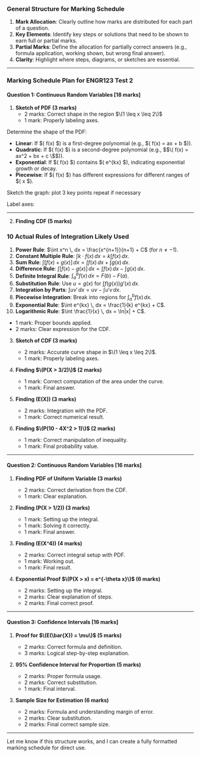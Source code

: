 ### General Structure for Marking Schedule
1. **Mark Allocation**: Clearly outline how marks are distributed for each part of a question.
2. **Key Elements**: Identify key steps or solutions that need to be shown to earn full or partial marks.
3. **Partial Marks**: Define the allocation for partially correct answers (e.g., formula application, working shown, but wrong final answer).
4. **Clarity**: Highlight where steps, diagrams, or sketches are essential.

---

### Marking Schedule Plan for ENGR123 Test 2

#### Question 1: Continuous Random Variables [18 marks]
1. **Sketch of PDF (3 marks)**
   - 2 marks: Correct shape in the region $\(1 \leq x \leq 2\)$
   - 1 mark: Properly labeling axes.
  

Determine the shape of the PDF:
- **Linear**: If $\( f(x) \$) is a first-degree polynomial (e.g., $\( f(x) = ax + b \$)).
- **Quadratic**: If $\( f(x) \$) is a second-degree polynomial (e.g., $$\( f(x) = ax^2 + bx + c \$$)).
- **Exponential**: If $\( f(x) \$) contains $\( e^{kx} \$), indicating exponential growth or decay.
- **Piecewise**: If $\( f(x) \$) has different expressions for different ranges of $\( x \$).


Sketch the graph:
   plot 3 key points repeat if necessary

Label axes:

---

2. **Finding CDF (5 marks)**
### 10 Actual Rules of Integration Likely Used

1. **Power Rule**: $\int x^n \, dx = \frac{x^{n+1}}{n+1} + C$ (for $n \neq -1$).
2. **Constant Multiple Rule**: $\int k \cdot f(x) \, dx = k \int f(x) \, dx$.
3. **Sum Rule**: $\int [f(x) + g(x)] \, dx = \int f(x) \, dx + \int g(x) \, dx$.
4. **Difference Rule**: $\int [f(x) - g(x)] \, dx = \int f(x) \, dx - \int g(x) \, dx$.
5. **Definite Integral Rule**: $\int_a^b f(x) \, dx = F(b) - F(a)$.
6. **Substitution Rule**: Use $u = g(x)$ for $\int f(g(x)) g'(x) \, dx$.
7. **Integration by Parts**: $\int u v' \, dx = uv - \int u' v \, dx$.
8. **Piecewise Integration**: Break into regions for $\int_a^b f(x) \, dx$.
9. **Exponential Rule**: $\int e^{kx} \, dx = \frac{1}{k} e^{kx} + C$.
10. **Logarithmic Rule**: $\int \frac{1}{x} \, dx = \ln|x| + C$.





   - 1 mark: Proper bounds applied.
   - 2 marks: Clear expression for the CDF.

3. **Sketch of CDF (3 marks)**
   - 2 marks: Accurate curve shape in $\(1 \leq x \leq 2\)$.
   - 1 mark: Properly labeling axes.

4. **Finding $\(P(X > 3/2)\)$ (2 marks)**
   - 1 mark: Correct computation of the area under the curve.
   - 1 mark: Final answer.

5. **Finding \(E(X)\) (3 marks)**
   - 2 marks: Integration with the PDF.
   - 1 mark: Correct numerical result.

6. **Finding $\(P(10 - 4X^2 > 1)\)$ (2 marks)**
   - 1 mark: Correct manipulation of inequality.
   - 1 mark: Final probability value.

---

#### Question 2: Continuous Random Variables [16 marks]
1. **Finding PDF of Uniform Variable (3 marks)**
   - 2 marks: Correct derivation from the CDF.
   - 1 mark: Clear explanation.

2. **Finding \(P(X > 1/2)\) (3 marks)**
   - 1 mark: Setting up the integral.
   - 1 mark: Solving it correctly.
   - 1 mark: Final answer.

3. **Finding \(E(X^4)\) (4 marks)**
   - 2 marks: Correct integral setup with PDF.
   - 1 mark: Working out.
   - 1 mark: Final result.

4. **Exponential Proof $\(P(X > x) = e^{-\theta x}\)$ (6 marks)**
   - 2 marks: Setting up the integral.
   - 2 marks: Clear explanation of steps.
   - 2 marks: Final correct proof.

---

#### Question 3: Confidence Intervals [16 marks]
1. **Proof for $\(E(\bar{X}) = \mu\)$ (5 marks)**
   - 2 marks: Correct formula and definition.
   - 3 marks: Logical step-by-step explanation.

2. **95% Confidence Interval for Proportion (5 marks)**
   - 2 marks: Proper formula usage.
   - 2 marks: Correct substitution.
   - 1 mark: Final interval.

3. **Sample Size for Estimation (6 marks)**
   - 2 marks: Formula and understanding margin of error.
   - 2 marks: Clear substitution.
   - 2 marks: Final correct sample size.

---

Let me know if this structure works, and I can create a fully formatted marking schedule for direct use.

